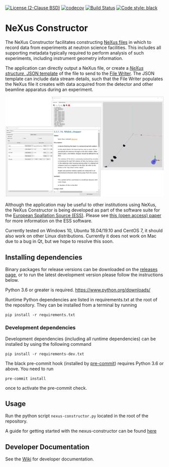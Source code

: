 [![License (2-Clause BSD)](https://img.shields.io/badge/license-BSD%202--Clause-blue.svg)](https://github.com/ess-dmsc/nexus-constructor/blob/master/LICENSE) [![codecov](https://codecov.io/gh/ess-dmsc/nexus-constructor/branch/master/graph/badge.svg)](https://codecov.io/gh/ess-dmsc/nexus-constructor) [![Build Status](https://jenkins.esss.dk/dm/job/ess-dmsc/job/nexus-constructor/job/master/badge/icon)](https://jenkins.esss.dk/dm/job/ess-dmsc/job/nexus-constructor/job/master/) [![Code style: black](https://img.shields.io/badge/code%20style-black-000000.svg)](https://github.com/python/black)

# NeXus Constructor
The NeXus Constructor facilitates constructing [NeXus files](https://www.nexusformat.org/) in which to record data from experiments at neutron science facilities. This includes all supporting metadata typically required to perform analysis of such experiments,
including instrument geometry information.

The application can directly output a NeXus file, or create a 
[_NeXus structure_, JSON template](https://github.com/ess-dmsc/kafka-to-nexus/blob/master/documentation/commands.md#defining-a-nexus-structure)
of the file to send to the [File Writer](https://github.com/ess-dmsc/kafka-to-nexus). The JSON template can
include data stream details, such that the File Writer populates the NeXus file it creates with data acquired
from the detector and other beamline apparatus during an experiment. 

![NeXus Constructor](resources/images/nc_screenshot.png)

Although the application may be useful to other institutions using NeXus, the NeXus Constructor is being
developed as part of the software suite for the
[European Spallation Source (ESS)](https://europeanspallationsource.se/). Please see
[this (open access) paper](https://iopscience.iop.org/article/10.1088/1748-0221/13/10/T10001)
for more information on the ESS software.   

Currently tested on Windows 10, Ubuntu 18.04/19.10 and CentOS 7, it should also work on other Linux distributions.
Currently it does not work on Mac due to a bug in Qt, but we hope to resolve this soon.

## Installing dependencies

Binary packages for release versions can be downloaded on the [releases page](https://github.com/ess-dmsc/nexus-constructor/releases), or to run the latest development version please follow the instructions below.

Python 3.6 or greater is required. https://www.python.org/downloads/

Runtime Python dependencies are listed in requirements.txt at the root of the
repository. They can be installed from a terminal by running
```
pip install -r requirements.txt
```

### Development dependencies

Development dependencies (including all runtime dependencies) can be installed by using the following command

```
pip install -r requirements-dev.txt
```

The black pre-commit hook (installed by [pre-commit](https://pre-commit.com/)) requires Python 3.6 or above.
You need to run
```
pre-commit install
```
once to activate the pre-commit check.

## Usage

Run the python script `nexus-constructor.py` located in the root of the repository.

A guide for getting started with the nexus-constructor can be found [here](getting_started.md)

## Developer Documentation

See the [Wiki](https://github.com/ess-dmsc/nexus-constructor/wiki/Developer-Notes) for developer documentation.
